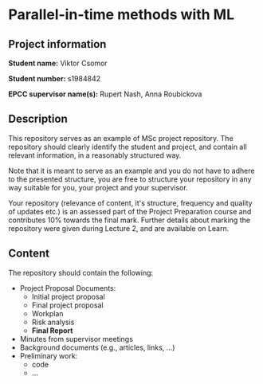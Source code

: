 # Parallel-in-time methods with ML

## Project information

**Student name:** Viktor Csomor

**Student number:** s1984842

**EPCC supervisor name(s):** Rupert Nash, Anna Roubickova

## Description

This repository serves as an example of MSc project repository. The repository 
should clearly identify the student and project, and contain all relevant
information, in a reasonably structured way. 

Note that it is meant to serve as an example and you do not have to adhere to 
the presented structure, you are free to structure your repository in any way 
suitable for you, your project and your supervisor. 

Your repository (relevance of content, it's structure, frequency and quality of 
updates etc.) is an assessed part of the Project Preparation course and 
contributes 10% towards the final mark. Further details about marking the 
repository were given during Lecture 2, and are available on Learn.

## Content

The repository should contain the following:
*  Project Proposal Documents:
    * Initial project proposal
    * Final project proposal
    * Workplan
    * Risk analysis
    * **Final Report**
* Minutes from supervisor meetings
* Background documents (e.g., articles, links, ...)
* Preliminary work:
    * code
    * ...
